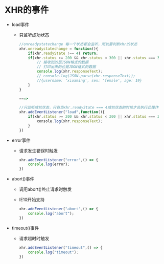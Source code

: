 # XHR的事件

* load事件

  * 只监听成功状态

    ```js
    //onreadystatechange 每一个状态都会监听，所以要判断xhr的状态
    xhr.onreadystatechange = function(){
        if(xhr.readyState !== 4) return;
        if(xhr.status >= 200 && xhr.status < 300 || xhr.status === 304){
            // 接收到的是JSON格式的数据
            // 打印出来的也是JDON格式的数据
            console.log(xhr.responseText);
            // console.log(JSON.parse(xhr.responseText));
            //{username: 'xioaming', sex: 'female', age: 19}
        }
    }
    
    ===>
       
    //只监听成功状态，只有当xhr.readyState === 4成功状态的时候才会执行此操作
    xhr.addEventListener("load",function(){
        if(xhr.status >= 200 && xhr.status < 300 || xhr.status === 304){
            xonsole.log(xhr.responseText);
        }
    })
    ```

* error事件

  * 请求发生错误时触发

    ```js
    xhr.addEventListener("error",() => {
        console.log(error);
    })
    ```

* abort()事件

  * 调用abort()终止请求时触发

  * IE10开始支持

    ```js
    xhr.addEventListener("abort",() => {
        console.log("abort");
    })
    ```

* timeout()事件

  * 请求超时时触发

    ```js
    xhr.addEventListener("timeout",() => {
        console.log("timeout");
    })
    ```

    